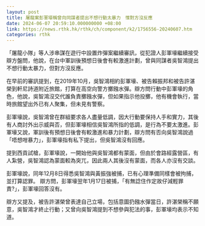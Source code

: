 ```yaml
---
layout: post
title: 屠龍案彭軍壕稱曾向同謀者提出不想行動太暴力　惟對方沒反應
date: 2024-06-07 20:59:10.000000000 +08:00
link: https://news.rthk.hk/rthk/ch/component/k2/1756556-20240607.htm
categories: rthk
---
```


「屠龍小隊」等人涉串謀在遊行中設置炸彈案繼續審訊，從犯證人彭軍壕繼續接受辯方盤問，他說，在台中軍訓後預想日後會有較激進計劃，曾與同謀者吳智鴻提出不想行動太暴力，但對方沒反應。

在早前的審訊提到，在2019年10月，吳智鴻相約彭軍壕、被告賴振邦和被告許湛榮到軒尼詩道附近旅館，打算在高空向警方擲鏹水彈。辯方問行動中彭軍壕的角色，他說，吳智鴻沒交代誰負責擲鏹水彈，但如果指示他投擲，他有機會執行，當時旅館望出外已有人聚集，但未見有警察。

彭軍壕說，吳智鴻曾在群組要求各人盡量低調，因大行動要保持人手和實力，其後有人商討外出示威與否，但彭軍壕相信吳智鴻所指的低調，是行為不要太激進。彭軍壕又說，軍訓後有預想日後會有較激進和暴力計劃，辯方問有否向吳智鴻說過「唔想咁暴力」，彭軍壕指有私下提出，但吳智鴻沒有回應。

提到西貢試槍，彭軍壕說，一開始他與吳智鴻都有蒙面，但由於會路經露營區，有人紮營，吳智鴻認為蒙面較為突兀，因此兩人其後沒有蒙面，而各人亦沒有交談。

彭軍壕說，同年12月8日得悉吳智鴻與黃振強被捕，已有心理準備同樣會被拘捕，並打算認罪。 辯方問，彭軍壕翌年1月17日被捕，「有無諗住作定故仔減輕罪責?」，彭軍壕回答沒有。

辯方又提及，被告許湛榮曾表達自己立場，包括意圖扔鏹水彈當日，許湛榮稱不願意，吳智鴻才終止行動；又曾向吳智鴻提到不想參與犯法的事，彭軍壕均表示不知道。
